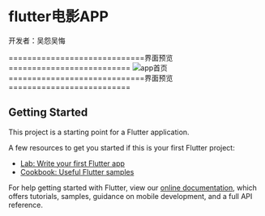 # flutter电影APP

开发者：吴怨吴悔

=============================界面预览==========================
![app首页](https://raw.githubusercontent.com/wuyuanwuhui99/vue_music/main/music.jpg)
=============================界面预览==========================
## Getting Started

This project is a starting point for a Flutter application.

A few resources to get you started if this is your first Flutter project:

- [Lab: Write your first Flutter app](https://flutter.dev/docs/get-started/codelab)
- [Cookbook: Useful Flutter samples](https://flutter.dev/docs/cookbook)

For help getting started with Flutter, view our
[online documentation](https://flutter.dev/docs), which offers tutorials,
samples, guidance on mobile development, and a full API reference.

